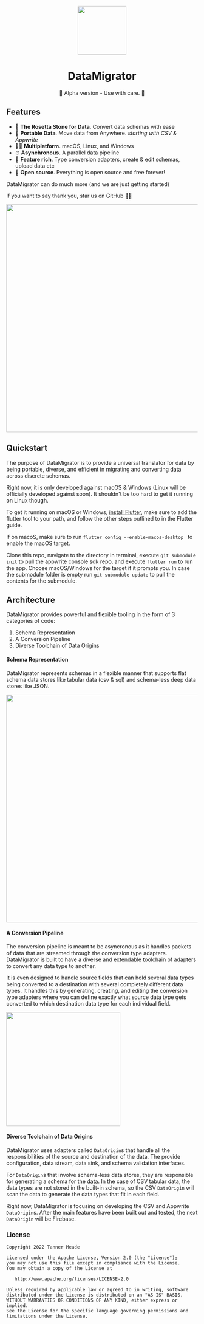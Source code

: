 <p align="center">
  <img src="https://github.com/tannermeade/data-migrator/blob/master/.github/assets/data_migrator.svg?raw=true" height="128">
  <h1 align="center">DataMigrator</h1>
  <p align="center">🚧 Alpha version - Use with care. 🚧</p>
</p>


## Features

- 💎 **The Rosetta Stone for Data**. Convert data schemas with ease
- 🚀 **Portable Data**. Move data from Anywhere. *starting with CSV & Appwrite*
- 🧑‍💻 **Multiplatform**. macOS, Linux, and Windows
- ⏱ **Asynchronous**. A parallel data pipeline
- 🍭 **Feature rich**. Type conversion adapters, create & edit schemas, upload data etc
- 🤲 **Open source**. Everything is open source and free forever!

DataMigrator can do much more (and we are just getting started)

If you want to say thank you, star us on GitHub  🙌💙

<img src="https://github.com/tannermeade/data-migrator/blob/master/.github/assets/data_migrator-screenshot.png?raw=true" height="600">

## Quickstart

The purpose of DataMigrator is to provide a universal translator for data by being portable, diverse, and efficient in migrating and converting data across discrete schemas.

Right now, it is only developed against macOS & Windows (Linux will be officially developed against soon). It shouldn't be too hard to get it running on Linux though.

To get it running on macOS or Windows, [install Flutter](https://docs.flutter.dev/get-started/install/macos "install Flutter"), make sure to add the flutter tool to your path, and follow the other steps outlined to in the Flutter guide.

If on macoS, make sure to run `flutter config --enable-macos-desktop ` to enable the macOS target.

Clone this repo, navigate to the directory in terminal, execute `git submodule init` to pull the appwrite console sdk repo, and execute `flutter run` to run the app. Choose macOS/Windows for the target if it prompts you. In case the submodule folder is empty run `git submodule update` to pull the contents for the submodule.

## Architecture


DataMigrator provides powerful and flexible tooling in the form of 3 categories of code:
1. Schema Representation
2. A Conversion Pipeline
3. Diverse Toolchain of Data Origins

#### Schema Representation

DataMigrator represents schemas in a flexible manner that supports flat schema data stores like tabular data (csv & sql) and schema-less deep data stores like JSON.

<img src="https://github.com/tannermeade/data-migrator/blob/master/.github/assets/schema_representation.png?raw=true" height="600">

#### A Conversion Pipeline

The conversion pipeline is meant to be asyncronous as it handles packets of data that are streamed through the conversion type adapters. DataMigrator is built to have a diverse and extendable toolchain of adapters to convert any data type to another.

It is even designed to handle source fields that can hold several data types being converted to a destination with several completely different data types. It handles this by generating, creating, and editing the conversion type adapters where you can define exactly what source data type gets converted to which destination data type for each individual field.

<img src="https://github.com/tannermeade/data-migrator/blob/master/.github/assets/conversion_pipeline.png?raw=true" height="300">

#### Diverse Toolchain of Data Origins

DataMigrator uses adapters called `DataOrigin`s that handle all the responsibilities of the source and destination of the data. The provide configuration, data stream, data sink, and schema validation interfaces.

For `DataOrigin`s that involve schema-less data stores, they are responsible for generating a schema for the data. In the case of CSV tabular data, the data types are not stored in the built-in schema, so the CSV `DataOrigin` will scan the data to generate the data types that fit in each field.

Right now, DataMigrator is focusing on developing the CSV and Appwrite `DataOrigin`s. After the main features have been built out and tested, the next `DataOrigin` will be Firebase.

### License

```
Copyright 2022 Tanner Meade

Licensed under the Apache License, Version 2.0 (the "License");
you may not use this file except in compliance with the License.
You may obtain a copy of the License at

   http://www.apache.org/licenses/LICENSE-2.0

Unless required by applicable law or agreed to in writing, software
distributed under the License is distributed on an "AS IS" BASIS,
WITHOUT WARRANTIES OR CONDITIONS OF ANY KIND, either express or implied.
See the License for the specific language governing permissions and
limitations under the License.
```

